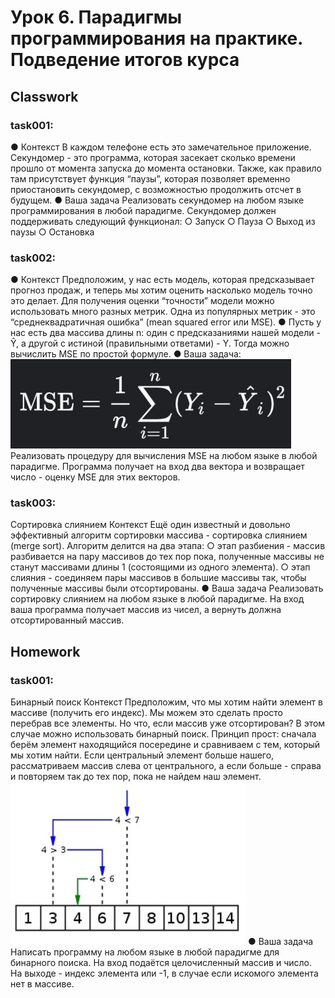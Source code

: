 # Урок 6. Парадигмы программирования на практике. Подведение итогов курса

## Classwork

### task001:

● Контекст
В каждом телефоне есть это замечательное приложение.
Секундомер - это программа, которая засекает сколько
времени прошло от момента запуска до момента остановки.
Также, как правило там присутствует функция “паузы”,
которая позволяет временно приостановить секундомер, с
возможностью продолжить отсчет в будущем.
● Ваша задача
Реализовать секундомер на любом языке программирования
в любой парадигме. Секундомер должен поддерживать
следующий функционал:
○ Запуск
○ Пауза
○ Выход из паузы
○ Остановка

### task002:

● Контекст
Предположим, у нас есть модель, которая предсказывает прогноз продаж, и теперь мы хотим оценить
насколько модель точно это делает. Для получения оценки “точности” модели можно использовать
много разных метрик. Одна из популярных метрик - это “среднеквадратичная ошибка” (mean squared
error или MSE).
● Пусть у нас есть два массива длины n: один с предсказаниями нашей модели - Ŷ, а другой с истиной
(правильными ответами) - Y. Тогда можно вычислить MSE по простой формуле.
● Ваша задача:
![](classwork/1.JPG)
Реализовать процедуру для вычисления MSE на любом языке в любой парадигме. Программа получает
на вход два вектора и возвращает число - оценку MSE для этих векторов.

### task003:

Сортировка слиянием
Контекст
Ещё один известный и довольно эффективный алгоритм
сортировки массива - сортировка слиянием (merge sort).
Алгоритм делится на два этапа:
○ этап разбиения - массив разбивается на пару
массивов до тех пор пока, полученные массивы не
станут массивами длины 1 (состоящими из одного
элемента).
○ этап слияния - соединяем пары массивов в большие
массивы так, чтобы полученные массивы были
отсортированы.
● Ваша задача
Реализовать сортировку слиянием на любом языке в любой
парадигме. На вход ваша программа получает массив из
чисел, а вернуть должна отсортированный массив.

## Homework

### task001:

Бинарный поиск
Контекст
Предположим, что мы хотим найти элемент в массиве (получить
его индекс). Мы можем это сделать просто перебрав все элементы.
Но что, если массив уже отсортирован? В этом случае можно
использовать бинарный поиск. Принцип прост: сначала берём
элемент находящийся посередине и сравниваем с тем, который мы
хотим найти. Если центральный элемент больше нашего,
рассматриваем массив слева от центрального, а если больше -
справа и повторяем так до тех пор, пока не найдем наш элемент.
![](homework/1.JPG)
● Ваша задача
Написать программу на любом языке в любой парадигме для
бинарного поиска. На вход подаётся целочисленный массив и
число. На выходе - индекс элемента или -1, в случае если искомого
элемента нет в массиве.
